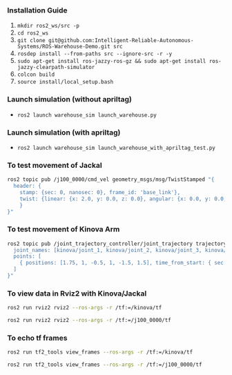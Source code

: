 ### Installation Guide

1. `mkdir ros2_ws/src -p`
2. `cd ros2_ws`
3. `git clone git@github.com:Intelligent-Reliable-Autonomous-Systems/ROS-Warehouse-Demo.git src`
4. `rosdep install --from-paths src --ignore-src -r -y`
5. `sudo apt-get install ros-jazzy-ros-gz && sudo apt-get install ros-jazzy-clearpath-simulator`
6. `colcon build`
7. `source install/local_setup.bash `

### Launch simulation (without apriltag)
- `ros2 launch warehouse_sim launch_warehouse.py`
   
### Launch simulation (with apriltag)
- `ros2 launch warehouse_sim launch_warehouse_with_apriltag_test.py`

### To test movement of Jackal
```bash
ros2 topic pub /j100_0000/cmd_vel geometry_msgs/msg/TwistStamped "{
  header: {
    stamp: {sec: 0, nanosec: 0}, frame_id: 'base_link'},
    twist: {linear: {x: 2.0, y: 0.0, z: 0.0}, angular: {x: 0.0, y: 0.0, z: 0.0}
    }
}"
```


### To test movement of Kinova Arm

```bash
ros2 topic pub /joint_trajectory_controller/joint_trajectory trajectory_msgs/JointTrajectory "{
  joint_names: [kinova/joint_1, kinova/joint_2, kinova/joint_3, kinova/joint_4, kinova/joint_5, kinova/joint_6],
  points: [
    { positions: [1.75, 1, -0.5, 1, -1.5, 1.5], time_from_start: { sec: 2 } },
  ]
}"
```

### To view data in Rviz2 with Kinova/Jackal
```bash
ros2 run rviz2 rviz2 --ros-args -r /tf:=/kinova/tf
```
```bash
ros2 run rviz2 rviz2 --ros-args -r /tf:=/j100_0000/tf
```

### To echo tf frames
```bash
ros2 run tf2_tools view_frames --ros-args -r /tf:=/kinova/tf
```
```bash
ros2 run tf2_tools view_frames --ros-args -r /tf:=/j100_0000/tf
```
